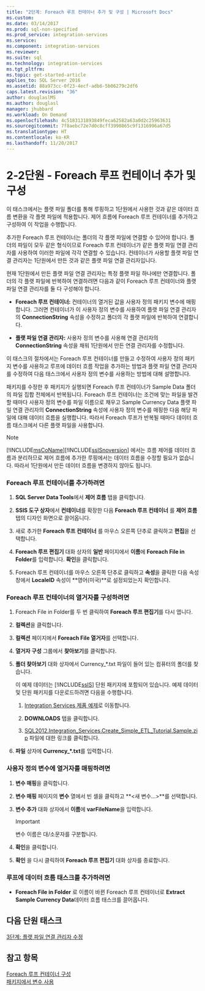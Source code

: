 ```yaml
---
title: "2단계: Foreach 루프 컨테이너 추가 및 구성 | Microsoft Docs"
ms.custom: 
ms.date: 03/14/2017
ms.prod: sql-non-specified
ms.prod_service: integration-services
ms.service: 
ms.component: integration-services
ms.reviewer: 
ms.suite: sql
ms.technology: integration-services
ms.tgt_pltfrm: 
ms.topic: get-started-article
applies_to: SQL Server 2016
ms.assetid: 88a973cc-0f23-4ecf-adb6-5b06279c2df6
caps.latest.revision: "36"
author: douglaslMS
ms.author: douglasl
manager: jhubbard
ms.workload: On Demand
ms.openlocfilehash: 4c5183131893849feca62582a63a0d2c25963631
ms.sourcegitcommit: 7f8aebc72e7d0c8cff3990865c9f1316996a67d5
ms.translationtype: HT
ms.contentlocale: ko-KR
ms.lasthandoff: 11/20/2017
---
```

# <a name="lesson-2-2---adding-and-configuring-the-foreach-loop-container"></a>2-2단원 - Foreach 루프 컨테이너 추가 및 구성
이 태스크에서는 플랫 파일 폴더를 통해 루핑하고 1단원에서 사용한 것과 같은 데이터 흐름 변환을 각 플랫 파일에 적용합니다. 제어 흐름에 Foreach 루프 컨테이너를 추가하고 구성하여 이 작업을 수행합니다.  
  
추가한 Foreach 루프 컨테이너는 폴더의 각 플랫 파일에 연결할 수 있어야 합니다. 폴더의 파일이 모두 같은 형식이므로 Foreach 루프 컨테이너가 같은 플랫 파일 연결 관리자를 사용하여 이러한 파일에 각각 연결할 수 있습니다. 컨테이너가 사용할 플랫 파일 연결 관리자는 1단원에서 만든 것과 같은 플랫 파일 연결 관리자입니다.  
  
현재 1단원에서 만든 플랫 파일 연결 관리자는 특정 플랫 파일 하나에만 연결합니다. 폴더의 각 플랫 파일에 반복하여 연결하려면 다음과 같이 Foreach 루프 컨테이너와 플랫 파일 연결 관리자를 둘 다 구성해야 합니다.  
  
-   **Foreach 루프 컨테이너:** 컨테이너의 열거된 값을 사용자 정의 패키지 변수에 매핑합니다. 그러면 컨테이너가 이 사용자 정의 변수를 사용하여 플랫 파일 연결 관리자의 **ConnectionString** 속성을 수정하고 폴더의 각 플랫 파일에 반복하여 연결합니다.  
  
-   **플랫 파일 연결 관리자:** 사용자 정의 변수를 사용해 연결 관리자의 **ConnectionString** 속성을 채워 1단원에서 만든 연결 관리자를 수정합니다.  
  
이 태스크의 절차에서는 Foreach 루프 컨테이너를 만들고 수정하여 사용자 정의 패키지 변수를 사용하고 루프에 데이터 흐름 작업을 추가하는 방법과 플랫 파일 연결 관리자를 수정하여 다음 태스크에서 사용자 정의 변수를 사용하는 방법에 대해 설명합니다.  
  
패키지를 수정한 후 패키지가 실행되면 Foreach 루프 컨테이너가 Sample Data 폴더의 파일 집합 전체에서 반복됩니다. Foreach 루프 컨테이너는 조건에 맞는 파일을 발견할 때마다 사용자 정의 변수를 파일 이름으로 채우고 Sample Currency Data 플랫 파일 연결 관리자의 **ConnectionString** 속성에 사용자 정의 변수를 매핑한 다음 해당 파일에 대해 데이터 흐름을 실행합니다. 따라서 Foreach 루프가 반복될 때마다 데이터 흐름 태스크에서 다른 플랫 파일을 사용합니다.  
  
> [!NOTE]  
> [!INCLUDE[msCoName](../includes/msconame-md.md)][!INCLUDE[ssISnoversion](../includes/ssisnoversion-md.md)] 에서는 흐름 제어를 데이터 흐름과 분리하므로 제어 흐름에 추가한 루핑에서는 데이터 흐름을 수정할 필요가 없습니다. 따라서 1단원에서 만든 데이터 흐름을 변경하지 않아도 됩니다.  
  
### <a name="to-add-a-foreach-loop-container"></a>Foreach 루프 컨테이너를 추가하려면  
  
1.  **SQL Server Data Tools**에서 **제어 흐름** 탭을 클릭합니다.  
  
2.  **SSIS 도구 상자**에서 **컨테이너**를 확장한 다음 **Foreach 루프 컨테이너** 를 **제어 흐름** 탭의 디자인 화면으로 끌어옵니다.  
  
3.  새로 추가한 **Foreach 루프 컨테이너** 를 마우스 오른쪽 단추로 클릭하고 **편집**을 선택합니다.  
  
4.  **Foreach 루프 편집기** 대화 상자의 **일반** 페이지에서 **이름**에 **Foreach File in Folder**를 입력합니다. **확인**을 클릭합니다.  
  
5.  Foreach 루프 컨테이너를 마우스 오른쪽 단추로 클릭하고 **속성**을 클릭한 다음 속성 창에서 **LocaleID** 속성이 **영어(미국)**로 설정되었는지 확인합니다.  
  
### <a name="to-configure-the-enumerator-for-the-foreach-loop-container"></a>Foreach 루프 컨테이너의 열거자를 구성하려면  
  
1.  Foreach File in Folder를 두 번 클릭하여 **Foreach 루프 편집기**를 다시 엽니다.  
  
2.  **컬렉션**을 클릭합니다.  
  
3.  **컬렉션** 페이지에서 **Foreach File 열거자**를 선택합니다.  
  
4.  **열거자 구성** 그룹에서 **찾아보기**를 클릭합니다.  
  
5.  **폴더 찾아보기** 대화 상자에서 Currency_*.txt 파일이 들어 있는 컴퓨터의 폴더를 찾습니다.  
  
    이 예제 데이터는 [!INCLUDE[ssIS](../includes/ssis-md.md)] 단원 패키지에 포함되어 있습니다. 예제 데이터 및 단원 패키지를 다운로드하려면 다음을 수행합니다.  
  
    1.  [Integration Services 제품 예제](http://go.microsoft.com/fwlink/?LinkId=275027)로 이동합니다. 
  
    2.  **DOWNLOADS** 탭을 클릭합니다.  
  
    3.  [SQL2012.Integration_Services.Create_Simple_ETL_Tutorial.Sample.zip](http://msftisprodsamples.codeplex.com/downloads/get/596031) 파일에 대한 링크를 클릭합니다.  
  
6.  **파일** 상자에 **Currency_\*.txt**를 입력합니다.  
  
### <a name="to-map-the-enumerator-to-a-user-defined-variable"></a>사용자 정의 변수에 열거자를 매핑하려면  
  
1.  **변수 매핑**을 클릭합니다.  
  
2.  **변수 매핑** 페이지의 **변수** 열에서 빈 셀을 클릭하고 **\<새 변수...>**를 선택합니다.  
  
3.  **변수 추가** 대화 상자에서 **이름**에 **varFileName**을 입력합니다.  
  
    > [!IMPORTANT]  
    > 변수 이름은 대/소문자를 구분합니다.  
  
4.  **확인**을 클릭합니다.  
  
5.  **확인** 을 다시 클릭하여 **Foreach 루프 편집기** 대화 상자를 종료합니다.  
  
### <a name="to-add-the-data-flow-task-to-the-loop"></a>루프에 데이터 흐름 태스크를 추가하려면  
  
-   **Foreach File in Folder** 로 이름이 바뀐 Foreach 루프 컨테이너로 **Extract Sample Currency Data**데이터 흐름 태스크를 끌어옵니다.  
  
## <a name="next-lesson-task"></a>다음 단원 태스크  
[3단계: 플랫 파일 연결 관리자 수정](../integration-services/lesson-2-3-modifying-the-flat-file-connection-manager.md)  
  
## <a name="see-also"></a>참고 항목  
[Foreach 루프 컨테이너 구성](http://msdn.microsoft.com/library/519c6f96-5e1f-47d2-b96a-d49946948c25)  
[패키지에서 변수 사용](http://msdn.microsoft.com/library/7742e92d-46c5-4cc4-b9a3-45b688ddb787)  
  
  
  
